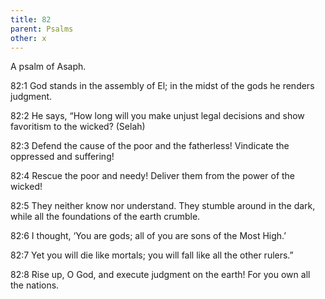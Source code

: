 ```yaml
---
title: 82
parent: Psalms
other: x
---
```



A psalm of Asaph.

<a name="82:1">82:1</a> God stands in the assembly of El;
in the midst of the gods he renders judgment.

<a name="82:2">82:2</a> He says, “How long will you make unjust legal decisions
and show favoritism to the wicked? (Selah)

<a name="82:3">82:3</a> Defend the cause of the poor and the fatherless!
Vindicate the oppressed and suffering!

<a name="82:4">82:4</a> Rescue the poor and needy!
Deliver them from the power of the wicked!

<a name="82:5">82:5</a> They neither know nor understand.
They stumble around in the dark,
while all the foundations of the earth crumble.

<a name="82:6">82:6</a> I thought, ‘You are gods;
all of you are sons of the Most High.’

<a name="82:7">82:7</a> Yet you will die like mortals;
you will fall like all the other rulers.”

<a name="82:8">82:8</a> Rise up, O God, and execute judgment on the earth!
For you own all the nations.